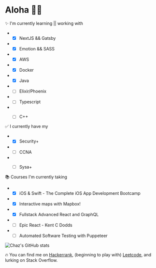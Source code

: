 # Aloha 🤙🏽

✨ I'm currently learning || working with
- - [x] NextJS && Gatsby
- - [x] Emotion && SASS
- - [x] AWS
- - [x] Docker
- - [x] Java
- - [ ] Elixir/Phoenix
- - [ ] Typescript 
- - [ ] C++  
  

✅ I currently have my 
- - [x] Security+
- - [ ] CCNA
- - [ ] Sysa+
  
  
📚 Courses I'm currently taking
- - [x] iOS & Swift - The Complete iOS App Development Bootcamp
- - [x] Interactive maps with Mapbox!
- - [x] Fullstack Advanced React and GraphQL
- - [ ] Epic React - Kent C Dodds
- - [ ] Automated  Software Testing with Puppeteer  

![Chaz's GitHub stats](https://github-readme-stats-ashen-two.vercel.app/api?username=chazkondo&&count_private=true&&theme=dark)
  
   
🔥 You can find me on [Hackerrank](https://www.hackerrank.com/chazkondo?hr_r=1), (beginning to play with) [Leetcode](https://leetcode.com/chazkondo/), and lurking on Stack Overflow.


